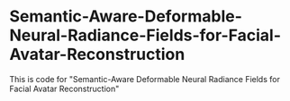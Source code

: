 # Semantic-Aware-Deformable-Neural-Radiance-Fields-for-Facial-Avatar-Reconstruction
This is code for "Semantic-Aware Deformable Neural Radiance Fields for Facial Avatar Reconstruction"
